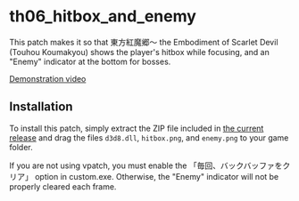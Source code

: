# th06_hitbox_and_enemy
This patch makes it so that  東方紅魔郷～ the Embodiment of Scarlet Devil (Touhou Koumakyou) shows the player's hitbox while focusing, and an "Enemy" indicator at the bottom for bosses.

[Demonstration video](https://www.youtube.com/watch?v=6EPAnuo4tdw)

## Installation
To install this patch, simply extract the ZIP file included in [the current release](https://github.com/aubymori/th06_hitbox_and_enemy/releases/latest) and drag the files `d3d8.dll`, `hitbox.png`, and `enemy.png` to your game folder.

If you are not using vpatch, you must enable the 「毎回、バックバッファをクリア」 option in custom.exe.
Otherwise, the "Enemy" indicator will not be properly cleared each frame.